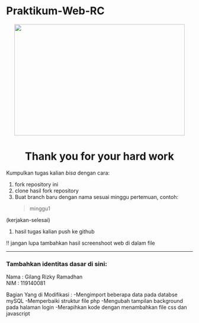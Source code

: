 # Praktikum-Web-RC

<p align="center">
  <img width="460" height="300" src="https://www.pngplay.com/wp-content/uploads/6/Closed-Vector-Transparent-Background.png">
</p>
<h1 align="center">Thank you for your hard work</h1>


Kumpulkan tugas kalian _bisa_ dengan cara: 
1. fork repository ini 
2. clone hasil fork repository
3. Buat branch baru dengan nama sesuai minggu pertemuan, contoh:
    > minggu1
 
 (kerjakan-selesai) 
1. hasil tugas kalian push ke github

:bangbang:
jangan lupa tambahkan hasil screenshoot web di dalam file

<hr>

### Tambahkan identitas dasar di sini: 

Nama  : Gilang Rizky Ramadhan
<br>
NIM   : 119140081

Bagian Yang di Modifikasi :
-Mengimport beberapa data pada databse mySQL
-Memperbaiki struktur file php
-Mengubah tampilan background pada halaman login
-Merapihkan kode dengan menambahkan file css dan javascript
 
